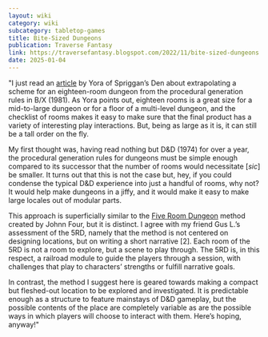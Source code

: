 ```yaml
---
layout: wiki
category: wiki
subcategory: tabletop-games
title: Bite-Sized Dungeons
publication: Traverse Fantasy
link: https://traversefantasy.blogspot.com/2022/11/bite-sized-dungeons.html
date: 2025-01-04
---
```


"I just read an [article](https://spriggans-den.com/2022/05/20/frequency-of-fights-in-b-x/) by Yora of Spriggan’s Den about extrapolating a scheme for an eighteen-room dungeon from the procedural generation rules in B/X (1981). As Yora points out, eighteen rooms is a great size for a mid-to-large dungeon or for a floor of a multi-level dungeon, and the checklist of rooms makes it easy to make sure that the final product has a variety of interesting play interactions. But, being as large as it is, it can still be a tall order on the fly.

My first thought was, having read nothing but D&D (1974) for over a year, the procedural generation rules for dungeons must be simple enough compared to its successor that the number of rooms would necessitate [*sic*] be smaller. It turns out that this is not the case but, hey, if you could condense the typical D&D experience into just a handful of rooms, why not? It would help make dungeons in a jiffy, and it would make it easy to make large locales out of modular parts.

This approach is superficially similar to the [Five Room Dungeon](https://www.roleplayingtips.com/5-room-dungeons/) method created by Johnn Four, but it is distinct. I agree with my friend Gus L.’s assessment of the 5RD, namely that the method is not centered on designing locations, but on writing a short narrative [2]. Each room of the 5RD is not a room to explore, but a scene to play through. The 5RD is, in this respect, a railroad module to guide the players through a session, with challenges that play to characters’ strengths or fulfill narrative goals.

In contrast, the method I suggest here is geared towards making a compact but fleshed-out location to be explored and investigated. It is predictable enough as a structure to feature mainstays of D&D gameplay, but the possible contents of the place are completely variable as are the possible ways in which players will choose to interact with them. Here’s hoping, anyway!"

